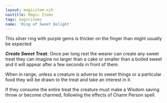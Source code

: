 ```yaml
---
layout: magicitem.njk
navtitle: Magic Items
tags: magicitems
name: 'Ring of Sweet Delight'
---
```

This silver ring with purple gems is thicker on the finger than might usually be expected

**_Create Sweet Treat._** Once per long rest the wearer can create any sweet treat they can imagine no larger than a cake or smaller than a boiled sweet and it will appear after a few seconds in front of them.

When in range, unless a creature is adverse to sweet things or a particular food they will be drawn to the treat and take an interest in it.

If they consume the entire treat the creature must make a Wisdom saving throw or become charmed, following the effects of Charm Person spell.